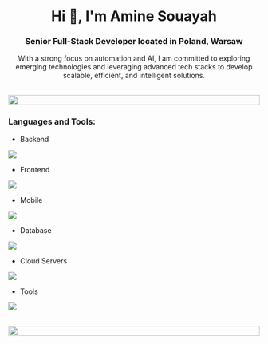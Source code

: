 <h1 align="center">Hi 👋, I'm Amine Souayah</h1>
<h3 align="center">Senior Full-Stack Developer located in Poland, Warsaw</h3>
<p align="center">With a strong focus on automation and AI, I am committed to exploring emerging technologies and leveraging advanced tech stacks to develop scalable, efficient, and intelligent solutions.</p>

<br>

<img src="https://i.imgur.com/dBaSKWF.gif" height="20" width="100%">

<h3 align="left">Languages and Tools:</h3>

- Backend
<p align="left">
  <a href="https://skillicons.dev">
    <img src="https://skillicons.dev/icons?i=php,laravel,wordpress,nodejs,typescript,express,nestjs,py,fastapi,graphql,java,spring,bots" />
  </a>
</p>

- Frontend
<p align="left">
  <a href="https://skillicons.dev">
    <img src="https://skillicons.dev/icons?i=html,javascript,wordpress,ts,react,nextjs,grafana,redux,tailwind,materialui,angular,vue,nuxt,vuetify,bootstrap" />
  </a>
</p>

- Mobile
<p align="left">
  <a href="https://skillicons.dev">
    <img src="https://skillicons.dev/icons?i=react,androidstudio,flutter" />
  </a>
</p>

- Database
<p align="left">
  <a href="https://skillicons.dev">
    <img src="https://skillicons.dev/icons?i=mysql,mongo,postgres,redis" />
  </a>
</p>

- Cloud Servers
<p align="left">
  <a href="https://skillicons.dev">
    <img src="https://skillicons.dev/icons?i=azure,aws,gcp,firebase,cloudflare" />
  </a>
</p>

- Tools
<p align="left">
  <a href="https://skillicons.dev">
    <img src="https://skillicons.dev/icons?i=git,bitbucket,github,gitlab,docker,figma,idea,postman,linux,nginx,windows,vercel,phpstorm,idea" />
  </a>
</p>

<br/>

<img src="https://i.imgur.com/dBaSKWF.gif" height="20" width="100%">
